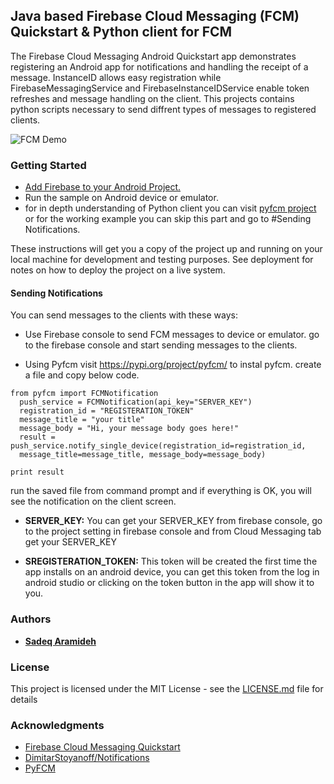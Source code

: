 ## Java based Firebase Cloud Messaging (FCM) Quickstart & Python client for FCM

The Firebase Cloud Messaging Android Quickstart app demonstrates registering an Android app for notifications and handling the receipt of a message. InstanceID allows easy registration while FirebaseMessagingService and FirebaseInstanceIDService enable token refreshes and message handling on the client.
This projects contains python scripts necessary to send diffrent types of messages to registered clients.

<!--
<img src="https://github.com/Aramideh/FireBase-Cloud-Messaging/blob/master/appView.jpg" alt="Image of Application" width="252" height="448">
-->

![FCM Demo](https://github.com/Aramideh/FireBase-Cloud-Messaging/blob/master/demo.gif)


### Getting Started

* [Add Firebase to your Android Project.](https://firebase.google.com/docs/android/setup)
* Run the sample on Android device or emulator.
* for in depth understanding of Python client you can visit [pyfcm project](https://pypi.org/project/pyfcm/) or for the working example you can skip this part and go to #Sending Notifications.

These instructions will get you a copy of the project up and running on your local machine for development and testing purposes. See deployment for notes on how to deploy the project on a live system.

#### Sending Notifications

You can send messages to the clients with these ways:

* Use Firebase console to send FCM messages to device or emulator.
 go to the firebase console and start sending messages to the clients.

* Using Pyfcm
visit https://pypi.org/project/pyfcm/ to instal pyfcm. create a file and copy below code.

```
from pyfcm import FCMNotification
  push_service = FCMNotification(api_key="SERVER_KEY")
  registration_id = "REGISTERATION_TOKEN"
  message_title = "your title"
  message_body = "Hi, your message body goes here!"
  result = push_service.notify_single_device(registration_id=registration_id, 
  message_title=message_title, message_body=message_body)

print result
```

run the saved file from command prompt and if everything is OK, you will see the notification on the client screen.


* ****SERVER_KEY:****
You can get your SERVER_KEY from firebase console, go to the project setting in firebase console and from Cloud Messaging tab get your SERVER_KEY




* ****SREGISTERATION_TOKEN:****
This token will be created the first time the app installs on an android device, you can get this token from the log in android studio or clicking on the token button in the app will show it to you.




### Authors

* [**Sadeq Aramideh**](https://github.com/Aramideh)



### License

This project is licensed under the MIT License - see the [LICENSE.md](LICENSE.md) file for details



### Acknowledgments
* [Firebase Cloud Messaging Quickstart](https://github.com/firebase/quickstart-android/tree/master/messaging)
* [DimitarStoyanoff/Notifications](https://github.com/DimitarStoyanoff/Notifications)
* [PyFCM](https://pypi.org/project/pyfcm/)
